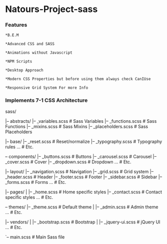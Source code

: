 # Natours-Project-sass

### Features

    *B.E.M

    *Advanced CSS and SASS

    *Animations without Javascript

    *NPM Scripts

    *Desktop Approach

    *Modern CSS Properties but before using them always check CanIUse

    *Responsive Grid System For more Info


### Implements 7-1 CSS Architecture

sass/

|– abstracts/
   |– _variables.scss    # Sass Variables
   |– _functions.scss    # Sass Functions
   |– _mixins.scss       # Sass Mixins
  |– _placeholders.scss # Sass Placeholders


|– base/
   |– _reset.scss        # Reset/normalize
   |– _typography.scss   # Typography rules
   …                     # Etc.

– components/
   |– _buttons.scss      # Buttons
   |– _carousel.scss     # Carousel
   |– _cover.scss        # Cover
   |– _dropdown.scss     # Dropdown
  …                     # Etc.

|– layout/
|– _navigation.scss   # Navigation
   |– _grid.scss         # Grid system
   |– _header.scss       # Header
   |– _footer.scss       # Footer
   |– _sidebar.scss      # Sidebar
   |– _forms.scss        # Forms
   …                     # Etc.

|– pages/
|   |– _home.scss         # Home specific styles
   |– _contact.scss      # Contact specific styles
   …                     # Etc.
   
  – themes/
  |– _theme.scss        # Default theme
|   |– _admin.scss        # Admin theme  …                     # Etc.

|– vendors/
|   |– _bootstrap.scss    # Bootstrap
|   |– _jquery-ui.scss    # jQuery UI
  …                     # Etc.

`– main.scss              # Main Sass file
